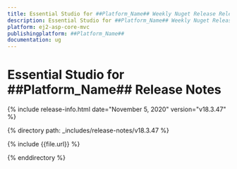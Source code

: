 ```yaml
---
title: Essential Studio for ##Platform_Name## Weekly Nuget Release Release Notes  
description: Essential Studio for ##Platform_Name## Weekly Nuget Release Release Notes  
platform: ej2-asp-core-mvc
publishingplatform: ##Platform_Name##
documentation: ug
---
```


# Essential Studio for  ##Platform_Name##  Release Notes  

{% include release-info.html date="November 5, 2020"   version="v18.3.47"  %} 

{% directory path: _includes/release-notes/v18.3.47 %}

{% include {{file.url}} %}

{% enddirectory %}
